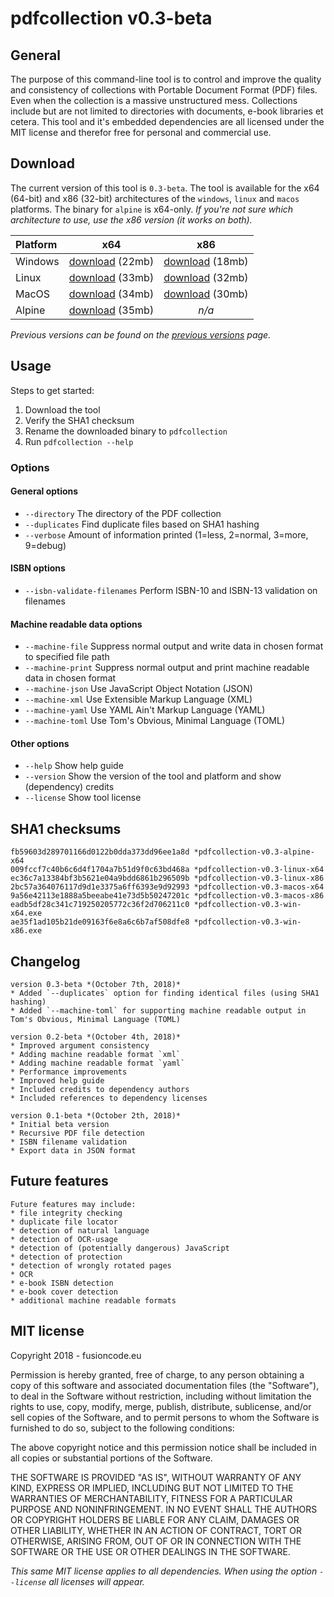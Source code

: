 # pdfcollection v0.3-beta
## General
The purpose of this command-line tool is to control and improve the quality and consistency of collections with Portable Document Format (PDF) files. Even when the collection is a massive unstructured mess. Collections include but are not limited to directories with documents, e-book libraries et cetera. This tool and it's embedded dependencies are all licensed under the MIT license and therefor free for personal and commercial use.

## Download
The current version of this tool is `0.3-beta`. The tool is available for the x64 (64-bit) and x86 (32-bit) architectures of the `windows`, `linux` and `macos` platforms. The binary for `alpine` is x64-only. *If you're not sure which architecture to use, use the x86 version (it works on both).*

**Platform** | **x64**       | **x86**
:----------- |:-------------:| :-----------:
Windows      | [download](/assets/downloads/pdf-collection/v0.3-beta/pdfcollection-v0.3-beta-win-x64.exe) (22mb) | [download](/assets/downloads/pdf-collection/v0.3-beta/pdfcollection-v0.3-beta-win-x86.exe) (18mb)
Linux        | [download](/assets/downloads/pdf-collection/v0.3-beta/pdfcollection-v0.3-beta-linux-x64) (33mb) | [download](/assets/downloads/pdf-collection/v0.3-beta/pdfcollection-v0.3-beta-linux-x86) (32mb)
MacOS        | [download](/assets/downloads/pdf-collection/v0.3-beta/pdfcollection-v0.3-beta-macos-x64) (34mb) | [download](/assets/downloads/pdf-collection/v0.3-beta/pdfcollection-v0.3-beta-macos-x86) (30mb)
Alpine       | [download](/assets/downloads/pdf-collection/v0.3-beta/pdfcollection-v0.3-beta-alpine-x64) (35mb) | *n/a*

*Previous versions can be found on the [previous versions](versions.md) page.*


## Usage
Steps to get started:
1. Download the tool
2. Verify the SHA1 checksum
3. Rename the downloaded binary to `pdfcollection`
4. Run `pdfcollection --help`

### Options
#### General options
* `--directory` The directory of the PDF collection
* `--duplicates` Find duplicate files based on SHA1 hashing
* `--verbose` Amount of information printed (1=less, 2=normal, 3=more, 9=debug)

#### ISBN options
* `--isbn-validate-filenames` Perform ISBN-10 and ISBN-13 validation on filenames

#### Machine readable data options
* `--machine-file` Suppress normal output and write data in chosen format to specified file path
* `--machine-print` Suppress normal output and print machine readable data in chosen format
* `--machine-json` Use JavaScript Object Notation (JSON)
* `--machine-xml` Use Extensible Markup Language (XML)
* `--machine-yaml` Use YAML Ain't Markup Language (YAML)
* `--machine-toml` Use Tom's Obvious, Minimal Language (TOML)

#### Other options
* `--help` Show help guide
* `--version` Show the version of the tool and platform and show (dependency) credits
* `--license` Show tool license

## SHA1 checksums
    fb59603d289701166d0122b0dda373dd96ee1a8d *pdfcollection-v0.3-alpine-x64
    009fccf7c40b6c6d4f1704a7b51d9f0c63bd468a *pdfcollection-v0.3-linux-x64
    ec36c7a13384bf3b5621e04a9bdd6861b296509b *pdfcollection-v0.3-linux-x86
    2bc57a364076117d9d1e3375a6ff6393e9d92993 *pdfcollection-v0.3-macos-x64
    9a56e42113e1888a5beeabe41e73d5b50247201c *pdfcollection-v0.3-macos-x86
    eadb5df28c341c719250205772c36f2d706211c0 *pdfcollection-v0.3-win-x64.exe
    ae35f1ad105b21de09163f6e8a6c6b7af508dfe8 *pdfcollection-v0.3-win-x86.exe

## Changelog
    version 0.3-beta *(October 7th, 2018)*
    * Added `--duplicates` option for finding identical files (using SHA1 hashing)
    * Added `--machine-toml` for supporting machine readable output in Tom's Obvious, Minimal Language (TOML)

    version 0.2-beta *(October 4th, 2018)*
    * Improved argument consistency
    * Adding machine readable format `xml`
    * Adding machine readable format `yaml`
    * Performance improvements
    * Improved help guide
    * Included credits to dependency authors
    * Included references to dependency licenses

    version 0.1-beta *(October 2th, 2018)*
    * Initial beta version
    * Recursive PDF file detection
    * ISBN filename validation
    * Export data in JSON format

## Future features
    Future features may include:
    * file integrity checking
    * duplicate file locator
    * detection of natural language
    * detection of OCR-usage
    * detection of (potentially dangerous) JavaScript
    * detection of protection
    * detection of wrongly rotated pages
    * OCR
    * e-book ISBN detection
    * e-book cover detection
    * additional machine readable formats

## MIT license
Copyright 2018 - fusioncode.eu

Permission is hereby granted, free of charge, to any person obtaining a copy of this software and associated documentation files (the "Software"), to deal in the Software without restriction, including without limitation the rights to use, copy, modify, merge, publish, distribute, sublicense, and/or sell copies of the Software, and to permit persons to whom the Software is furnished to do so, subject to the following conditions:

The above copyright notice and this permission notice shall be included in all copies or substantial portions of the Software.

THE SOFTWARE IS PROVIDED "AS IS", WITHOUT WARRANTY OF ANY KIND, EXPRESS OR IMPLIED, INCLUDING BUT NOT LIMITED TO THE WARRANTIES OF MERCHANTABILITY, FITNESS FOR A PARTICULAR PURPOSE AND NONINFRINGEMENT. IN NO EVENT SHALL THE AUTHORS OR COPYRIGHT HOLDERS BE LIABLE FOR ANY CLAIM, DAMAGES OR OTHER LIABILITY, WHETHER IN AN ACTION OF CONTRACT, TORT OR OTHERWISE, ARISING FROM, OUT OF OR IN CONNECTION WITH THE SOFTWARE OR THE USE OR OTHER DEALINGS IN THE SOFTWARE.

*This same MIT license applies to all dependencies. When using the option `--license` all licenses will appear.*
